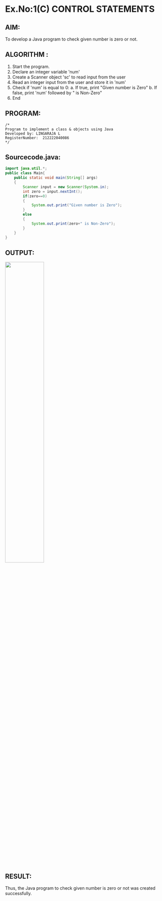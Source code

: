 # Ex.No:1(C) CONTROL STATEMENTS

## AIM:
To develop a Java program to check given number is zero or not.

## ALGORITHM :
1.	Start the program.
2.	Declare an integer variable 'num'
3.	Create a Scanner object 'sc' to read input from the user
4.	Read an integer input from the user and store it in 'num'
5.	Check if 'num' is equal to 0:
a.	If true, print "Given number is Zero"
b.	If false, print 'num' followed by " is Non-Zero"
6.	End





## PROGRAM:
 ```
/*
Program to implement a class & objects using Java
Developed by: LINGARAJA L
RegisterNumber:  212222040086
*/
```

## Sourcecode.java:

```java
import java.util.*;
public class Main{
    public static void main(String[] args)
    {
        Scanner input = new Scanner(System.in);
        int zero = input.nextInt();
        if(zero==0)
        {
            System.out.print("Given number is Zero");
        }
        else
        {
            System.out.print(zero+" is Non-Zero");
        }
    }
}
```

## OUTPUT:

<img src="https://github.com/user-attachments/assets/90083d98-611c-45cf-b1f2-bd822af857b2" width = "50%">

## RESULT:
Thus, the Java program to check given number is zero or not was created successfully.


